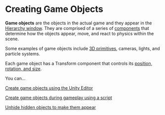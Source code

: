 # Creating Game Objects

**Game objects** are the objects in the actual game and they appear in the [Hierarchy window](../../the-unity-interface/the-tabs/hierarchy-tab.md). They are comprised of a series of [components](../create-scripts/) that determine how the objects appear, move, and react to physics within the scene.

Some examples of game objects include [3D primitives](3d-primitives.md), cameras, lights, and particle systems.

Each game object has a Transform component that controls its [position, rotation, and size](../../translate-rotate-and-scale/intro-to-transforms.md).

You can...

[Create game objects using the Unity Editor](editor-creating-game-objects.md)

[Create game objects during gameplay using a script](spawning-objects.md)

[Unhide hidden objects to make them appear](unhiding-objects.md)

